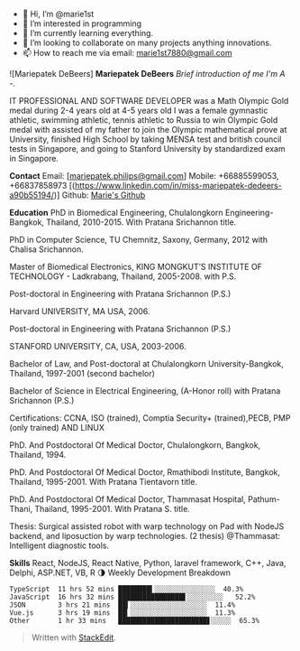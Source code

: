 - 👋 Hi, I’m @marie1st
- 👀 I’m interested in programming
- 🌱 I’m currently learning everything.
- 💞️ I’m looking to collaborate on many projects anything innovations.
- 📫 How to reach me via email: marie1st7880@gmail.com

<!---
marie1st/marie1st is a ✨ special ✨ repository because its `README.md` (this file) appears on your GitHub profile.
You can click the Preview link to take a look at your changes.
--->

![Mariepatek DeBeers]
**Mariepatek DeBeers**
*Brief introduction of me I'm A -.*

IT PROFESSIONAL AND SOFTWARE DEVELOPER was a Math Olympic Gold medal during 2-4 years old  at 4-5 years old I was a female gymnastic athletic, swimming athletic, tennis athletic to Russia to win Olympic Gold medal with assisted of my father to join the Olympic mathematical prove at University, finished High School by taking MENSA test and british council tests in Singapore, and going to Stanford University by standardized exam in Singapore.

**Contact**
Email:  [mariepatek.philips@gmail.com]
Mobile: +66885599053, +66837858973
[(https://www.linkedin.com/in/miss-mariepatek-dedeers-a90b55194/)]
Github:  [Marie's Github](https://github.com/marie1st)

**Education**
PhD in Biomedical Engineering, Chulalongkorn Engineering- Bangkok, Thailand, 2010-2015. With Pratana Srichannon title.

PhD in Computer Science, TU Chemnitz, Saxony, Germany, 2012 with Chalisa Srichannon.

Master of Biomedical Electronics, KING MONGKUT’S    INSTITUTE OF TECHNOLOGY - Ladkrabang, Thailand, 2005-2008. with P.S.

Post-doctoral in Engineering with Pratana Srichannon (P.S.)

Harvard UNIVERSITY, MA USA, 2006.

Post-doctoral in Engineering with Pratana Srichannon (P.S.)

STANFORD UNIVERSITY, CA, USA, 2003-2006.

Bachelor of Law, and Post-doctoral at Chulalongkorn University-Bangkok, Thailand, 1997-2001 (second bachelor)

Bachelor of Science in Electrical Engineering, (A-Honor roll)  with Pratana Srichannon (P.S.)

Certifications: CCNA, ISO (trained), Comptia Security+ (trained),PECB, PMP (only trained) AND LINUX

PhD.  And Postdoctoral Of Medical Doctor, Chulalongkorn, Bangkok, Thailand, 1994.

PhD.  And Postdoctoral Of Medical Doctor, Rmathibodi Institute, Bangkok, Thailand, 1995-2001.  With Pratana Tientavorn title.

PhD.  And Postdoctoral Of Medical Doctor, Thammasat Hospital, Pathum-Thani, Thailand, 1995-2001.  With Pratana S. title.

Thesis: Surgical assisted robot with warp technology on Pad with NodeJS backend, and liposuction by warp technologies. (2 thesis)
@Thammasat: Intelligent diagnostic tools.


**Skills**
React, NodeJS, React Native, Python, laravel framework, C++, Java, Delphi, ASP.NET, VB, R
🌗 Weekly Development Breakdown
```text
TypeScript  11 hrs 52 mins ████████▍░░░░░░░░░░░░░░░  40.3%
JavaScript  16 hrs 32 mins ████████████████▋░░░░░░░░░   52.2%
JSON        3 hrs 21 mins  ██▍░░░░░░░░░░░░░░░░░░░  11.4%
Vue.js      3 hrs 19 mins  ██▎░░░░░░░░░░░░░░░░░░░  11.3%
Other       1 hr 33 mins   ██████████████████████▋░░░░░  65.3%
```



> Written with [StackEdit](https://stackedit.io/).
